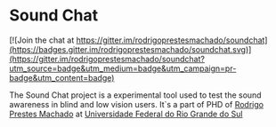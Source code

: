 # Sound Chat

[![Join the chat at https://gitter.im/rodrigoprestesmachado/soundchat](https://badges.gitter.im/rodrigoprestesmachado/soundchat.svg)](https://gitter.im/rodrigoprestesmachado/soundchat?utm_source=badge&utm_medium=badge&utm_campaign=pr-badge&utm_content=badge)

The Sound Chat project is a experimental tool used to test the sound awareness in blind and low vision users. It`s a part of PHD of [Rodrigo Prestes Machado](https://www.scopus.com/authid/detail.uri?authorId=55574842400) at [Universidade Federal do Rio Grande do Sul](http://ufrgs.br)